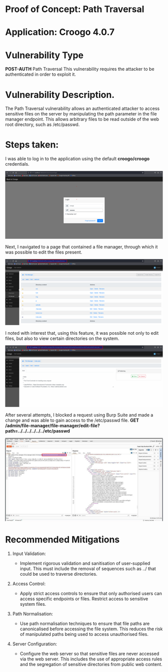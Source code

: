# Proof of Concept: Path Traversal

# Application: Croogo 4.0.7

# Vulnerability Type
**POST-AUTH** Path Traversal This vulnerability requires the attacker to be authenticated in order to exploit it.

# Vulnerability Description. 
The Path Traversal vulnerability allows an authenticated attacker to access sensitive files on the server by manipulating the path parameter in the file manager endpoint. This allows arbitrary files to be read outside of the web root directory, such as /etc/passwd. 

# Steps taken:

I was able to log in to the application using the default **croogo/croogo** credentials. 

![Login Screenshot](https://github.com/jacopo1223/jacopo.github/blob/main/CVE-2024-42718/login.png?raw=true)

Next, I navigated to a page that contained a file manager, through which it was possible to edit the files present.

![2 Step Screenshot](https://github.com/jacopo1223/jacopo.github/blob/main/CVE-2024-42718/2%20step.png?raw=true)

I noted with interest that, using this feature, it was possible not only to edit files, but also to view certain directories on the system.

![Step 3 Screenshot](https://github.com/jacopo1223/jacopo.github/blob/main/CVE-2024-42718/step%203.png?raw=true)


After several attempts, I blocked a request using Burp Suite and made a change and was able to gain access to the /etc/passwd file. 
**GET /admin/file-manager/file-manager/edit-file?path=../../../../../../etc/passwd**

![Step 4 Screenshot](https://github.com/jacopo1223/jacopo.github/blob/main/CVE-2024-42718/step4.jpg?raw=true)




# Recommended Mitigations

1. Input Validation:
   - Implement rigorous validation and sanitisation of user-supplied input. This must include the removal of sequences such as ../ that could be used to traverse directories.

2. Access Control:
   - Apply strict access controls to ensure that only authorised users can access specific endpoints or files. Restrict access to sensitive system files.

3. Path Normalisation:
   - Use path normalisation techniques to ensure that file paths are canonicalised before accessing the file system. This reduces the risk of manipulated paths being used to access unauthorised files.

4. Server Configuration:
   - Configure the web server so that sensitive files are never accessed via the web server. This includes the use of appropriate access rules and the segregation of sensitive directories from public web content.



